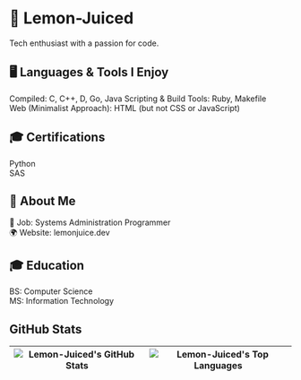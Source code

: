 # 🍋 Lemon-Juiced
Tech enthusiast with a passion for code.

## 🖥️ Languages & Tools I Enjoy
Compiled: C, C++, D, Go, Java
Scripting & Build Tools: Ruby, Makefile  
Web (Minimalist Approach): HTML (but not CSS or JavaScript)  

## 🎓 Certifications
Python  
SAS  

## 📌 About Me
💼 Job: Systems Administration Programmer  
🌍 Website: lemonjuice.dev  

## 🎓 Education
BS: Computer Science  
MS: Information Technology  

## GitHub Stats
| ![Lemon-Juiced's GitHub Stats](https://git-hub-readme-stats-omega.vercel.app/api?username=lemon-juiced&show_icons=true&theme=tokyonight&rank_icon=percentile) | ![Lemon-Juiced's Top Languages](https://git-hub-readme-stats-omega.vercel.app/api/top-langs/?username=lemon-juiced&layout=compact&langs_count=10&theme=tokyonight) |
|:------------------------------------------------------------------------------------------------------------:|:------------------------------------------------------------------------------------------------------------:|
